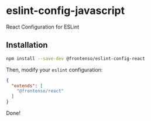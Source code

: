 # eslint-config-javascript

React Configuration for ESLint

## Installation

```bash
npm install --save-dev @frontenso/eslint-config-react
```

Then, modify your `eslint` configuration:

```json
{
  "extends": [
    "@frontenso/react"
  ]
}
```

Done!
